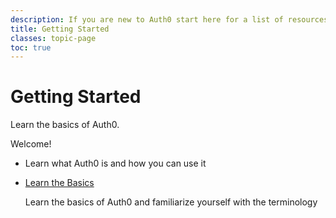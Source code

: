 ```yaml
---
description: If you are new to Auth0 start here for a list of resources that can get you started
title: Getting Started
classes: topic-page
toc: true
---
```

<div class="topic-page-header">
  <div data-name="example" class="topic-page-badge"></div>
  <h1>Getting Started</h1>
  <p>
    Learn the basics of Auth0.
  </p>
</div>

Welcome!

<ul class="topic-links">
  <li>
    <i class="icon icon-budicon-715"></i><a href="/getting-started/overview"></a>
    <p>Learn what Auth0 is and how you can use it</p>
  </li>
  <li>
    <i class="icon icon-budicon-715"></i><a href="/getting-started/the-basics">Learn the Basics</a>
    <p>Learn the basics of Auth0 and familiarize yourself with the terminology</p>
  </li>
</ul>
